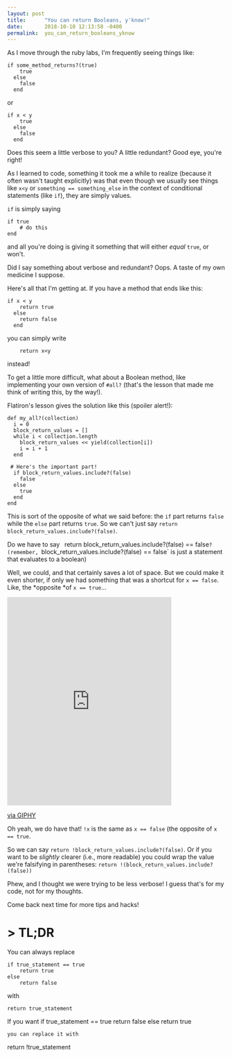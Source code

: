 ```yaml
---
layout: post
title:      "You can return Booleans, y'know!"
date:       2018-10-10 12:13:58 -0400
permalink:  you_can_return_booleans_yknow
---
```



As I move through the ruby labs, I'm frequently seeing things like:
```
if some_method_returns?(true)
    true
  else
    false
  end
```

or 

```
if x < y
    true
  else
    false
  end
```

Does this seem a little verbose to you? A little redundant? Good eye, you're right!

As I learned to code, something it took me a while to realize (because it often wasn't taught explicitly) was that even though we usually see things like `x<y` or `something == something_else` in the context of conditional statements (like `if`), they are simply values. 

`if` is simply saying 
```
if true
	# do this
end
```
and all you're doing is giving it something that will either *equal*  `true`, or won't.

Did I say something about verbose and redundant? Oops. A taste of my own medicine I suppose.

Here's all that I'm getting at. If you have a method that ends like this: 
```
if x < y
    return true
  else
    return false
  end
```
you can simply write 
```
	return x<y
``` 
instead! 
	
To get a little more difficult, what about a Boolean method, like implementing your own version of `#all?` (that's the lesson that made me think of writing this, by the way!).

Flatiron's lesson gives the solution like this (spoiler alert!):

```
def my_all?(collection)
  i = 0
  block_return_values = []
  while i < collection.length
    block_return_values << yield(collection[i])
    i = i + 1
  end
 
 # Here's the important part!
  if block_return_values.include?(false)
    false
  else
    true
  end
end
```

This is sort of the opposite of what we said before: the `if` part returns `false` while the `else` part returns `true`. So we can't just say  `return  block_return_values.include?(false)`.

Do we have to say ` `return block_return_values.include?(false) == false`? (remember, `block_return_values.include?(false) == false` is just a statement that evaluates to a boolean)

Well, we could, and that certainly saves a lot of space. But we could make it even shorter, if only we had something that was a shortcut for `x == false`. Like, the *opposite *of `x == true`...

<iframe src="https://giphy.com/embed/OlWMp4ZxTseBy" width="379" height="480" frameBorder="0" class="giphy-embed" allowFullScreen></iframe><p><a href="https://giphy.com/gifs/avatar-forehead-sokka-OlWMp4ZxTseBy">via GIPHY</a></p>

Oh yeah, we do have that! `!x` is the same as `x == false` (the opposite of `x == true`.

So we can say  `return !block_return_values.include?(false)`. Or if you want to be *slightly* clearer (i.e., more readable) you could wrap the value we're falsifying in parentheses:  `return !(block_return_values.include?(false))`

Phew, and I thought we were trying to be less verbose! I guess that's for my code, not for my thoughts.

Come back next time for more tips and hacks!

# > TL;DR
You can always replace
```
if true_statement == true 
	return true
else
	return false
```
with 
``` 
return true_statement
```
If you want 
if true_statement == true 
	return false
else
	return true
```
you can replace it with 
``` 
return !true_statement
```


